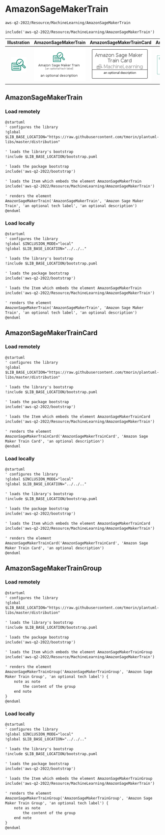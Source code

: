 # AmazonSageMakerTrain


```text
aws-q2-2022/Resource/MachineLearning/AmazonSageMakerTrain
```

```text
include('aws-q2-2022/Resource/MachineLearning/AmazonSageMakerTrain')
```



| Illustration | AmazonSageMakerTrain | AmazonSageMakerTrainCard | AmazonSageMakerTrainGroup |
| :---: | :---: | :---: | :---: |
| ![illustration for Illustration](../../../aws-q2-2022/Resource/MachineLearning/AmazonSageMakerTrain.png) | ![illustration for AmazonSageMakerTrain](../../../aws-q2-2022/Resource/MachineLearning/AmazonSageMakerTrain.Local.png) | ![illustration for AmazonSageMakerTrainCard](../../../aws-q2-2022/Resource/MachineLearning/AmazonSageMakerTrainCard.Local.png) | ![illustration for AmazonSageMakerTrainGroup](../../../aws-q2-2022/Resource/MachineLearning/AmazonSageMakerTrainGroup.Local.png) |




## AmazonSageMakerTrain

### Load remotely
```plantuml
@startuml
' configures the library
!global $LIB_BASE_LOCATION="https://raw.githubusercontent.com/tmorin/plantuml-libs/master/distribution"

' loads the library's bootstrap
!include $LIB_BASE_LOCATION/bootstrap.puml

' loads the package bootstrap
include('aws-q2-2022/bootstrap')

' loads the Item which embeds the element AmazonSageMakerTrain
include('aws-q2-2022/Resource/MachineLearning/AmazonSageMakerTrain')

' renders the element
AmazonSageMakerTrain('AmazonSageMakerTrain', 'Amazon Sage Maker Train', 'an optional tech label', 'an optional description')
@enduml
```

### Load locally
```plantuml
@startuml
' configures the library
!global $INCLUSION_MODE="local"
!global $LIB_BASE_LOCATION="../../.."

' loads the library's bootstrap
!include $LIB_BASE_LOCATION/bootstrap.puml

' loads the package bootstrap
include('aws-q2-2022/bootstrap')

' loads the Item which embeds the element AmazonSageMakerTrain
include('aws-q2-2022/Resource/MachineLearning/AmazonSageMakerTrain')

' renders the element
AmazonSageMakerTrain('AmazonSageMakerTrain', 'Amazon Sage Maker Train', 'an optional tech label', 'an optional description')
@enduml
```

## AmazonSageMakerTrainCard

### Load remotely
```plantuml
@startuml
' configures the library
!global $LIB_BASE_LOCATION="https://raw.githubusercontent.com/tmorin/plantuml-libs/master/distribution"

' loads the library's bootstrap
!include $LIB_BASE_LOCATION/bootstrap.puml

' loads the package bootstrap
include('aws-q2-2022/bootstrap')

' loads the Item which embeds the element AmazonSageMakerTrainCard
include('aws-q2-2022/Resource/MachineLearning/AmazonSageMakerTrain')

' renders the element
AmazonSageMakerTrainCard('AmazonSageMakerTrainCard', 'Amazon Sage Maker Train Card', 'an optional description')
@enduml
```

### Load locally
```plantuml
@startuml
' configures the library
!global $INCLUSION_MODE="local"
!global $LIB_BASE_LOCATION="../../.."

' loads the library's bootstrap
!include $LIB_BASE_LOCATION/bootstrap.puml

' loads the package bootstrap
include('aws-q2-2022/bootstrap')

' loads the Item which embeds the element AmazonSageMakerTrainCard
include('aws-q2-2022/Resource/MachineLearning/AmazonSageMakerTrain')

' renders the element
AmazonSageMakerTrainCard('AmazonSageMakerTrainCard', 'Amazon Sage Maker Train Card', 'an optional description')
@enduml
```

## AmazonSageMakerTrainGroup

### Load remotely
```plantuml
@startuml
' configures the library
!global $LIB_BASE_LOCATION="https://raw.githubusercontent.com/tmorin/plantuml-libs/master/distribution"

' loads the library's bootstrap
!include $LIB_BASE_LOCATION/bootstrap.puml

' loads the package bootstrap
include('aws-q2-2022/bootstrap')

' loads the Item which embeds the element AmazonSageMakerTrainGroup
include('aws-q2-2022/Resource/MachineLearning/AmazonSageMakerTrain')

' renders the element
AmazonSageMakerTrainGroup('AmazonSageMakerTrainGroup', 'Amazon Sage Maker Train Group', 'an optional tech label') {
    note as note
        the content of the group
    end note
}
@enduml
```

### Load locally
```plantuml
@startuml
' configures the library
!global $INCLUSION_MODE="local"
!global $LIB_BASE_LOCATION="../../.."

' loads the library's bootstrap
!include $LIB_BASE_LOCATION/bootstrap.puml

' loads the package bootstrap
include('aws-q2-2022/bootstrap')

' loads the Item which embeds the element AmazonSageMakerTrainGroup
include('aws-q2-2022/Resource/MachineLearning/AmazonSageMakerTrain')

' renders the element
AmazonSageMakerTrainGroup('AmazonSageMakerTrainGroup', 'Amazon Sage Maker Train Group', 'an optional tech label') {
    note as note
        the content of the group
    end note
}
@enduml
```

